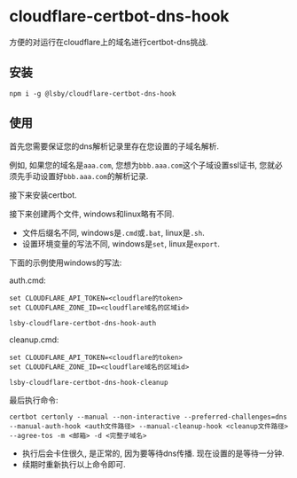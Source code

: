 # cloudflare-certbot-dns-hook

方便的对运行在cloudflare上的域名进行certbot-dns挑战.

## 安装

```
npm i -g @lsby/cloudflare-certbot-dns-hook
```

## 使用

首先您需要保证您的dns解析记录里存在您设置的子域名解析.

例如, 如果您的域名是`aaa.com`, 您想为`bbb.aaa.com`这个子域设置ssl证书, 您就必须先手动设置好`bbb.aaa.com`的解析记录.

接下来安装certbot.

接下来创建两个文件, windows和linux略有不同.

- 文件后缀名不同, windows是`.cmd`或`.bat`, linux是`.sh`.
- 设置环境变量的写法不同, windows是`set`, linux是`export`.

下面的示例使用windows的写法:

auth.cmd:

```
set CLOUDFLARE_API_TOKEN=<cloudflare的token>
set CLOUDFLARE_ZONE_ID=<cloudflare域名的区域id>

lsby-cloudflare-certbot-dns-hook-auth
```

cleanup.cmd:

```
set CLOUDFLARE_API_TOKEN=<cloudflare的token>
set CLOUDFLARE_ZONE_ID=<cloudflare域名的区域id>

lsby-cloudflare-certbot-dns-hook-cleanup
```

最后执行命令:

```
certbot certonly --manual --non-interactive --preferred-challenges=dns --manual-auth-hook <auth文件路径> --manual-cleanup-hook <cleanup文件路径> --agree-tos -m <邮箱> -d <完整子域名>
```

- 执行后会卡住很久, 是正常的, 因为要等待dns传播. 现在设置的是等待一分钟.
- 续期时重新执行以上命令即可.
